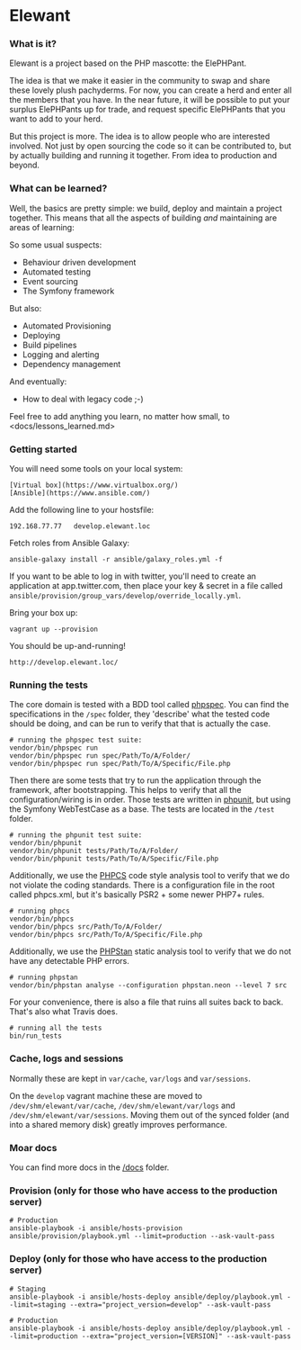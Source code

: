 # Elewant

### What is it?

Elewant is a project based on the PHP mascotte: the ElePHPant.

The idea is that we make it easier in the community to swap and share these lovely plush pachyderms.
For now, you can create a herd and enter all the members that you have. In the near future,
it will be possible to put your surplus ElePHPants up for trade, and request specific ElePHPants that
you want to add to your herd.

But this project is more. The idea is to allow people who are interested involved. Not just by open sourcing
the code so it can be contributed to, but by actually building and running it together. From idea to production
and beyond.

### What can be learned?

Well, the basics are pretty simple: we build, deploy and maintain a project together.
This means that all the aspects of building _and_ maintaining are areas of learning:

So some usual suspects:
- Behaviour driven development 
- Automated testing
- Event sourcing
- The Symfony framework

But also:
- Automated Provisioning
- Deploying
- Build pipelines
- Logging and alerting
- Dependency management

And eventually: 
- How to deal with legacy code ;-)

Feel free to add anything you learn, no matter how small, to <docs/lessons_learned.md>


### Getting started

You will need some tools on your local system:

    [Virtual box](https://www.virtualbox.org/)
    [Ansible](https://www.ansible.com/)

Add the following line to your hostsfile:

    192.168.77.77   develop.elewant.loc

Fetch roles from Ansible Galaxy:

    ansible-galaxy install -r ansible/galaxy_roles.yml -f

If you want to be able to log in with twitter, you'll need to create an application at app.twitter.com, 
then place your key & secret in a file called `ansible/provision/group_vars/develop/override_locally.yml`.

Bring your box up:

    vagrant up --provision

You should be up-and-running!

    http://develop.elewant.loc/

### Running the tests

The core domain is tested with a BDD tool called [phpspec](http://www.phpspec.net/). You can find the specifications
in the `/spec` folder, they 'describe' what the tested code should be doing, and can be run to verify that that is
actually the case.

    # running the phpspec test suite:
    vendor/bin/phpspec run
    vendor/bin/phpspec run spec/Path/To/A/Folder/
    vendor/bin/phpspec run spec/Path/To/A/Specific/File.php

Then there are some tests that try to run the application through the framework, after bootstrapping. This helps to
verify that all the configuration/wiring is in order. Those tests are written in [phpunit](https://phpunit.de/), but using the Symfony
WebTestCase as a base. The tests are located in the `/test` folder.

    # running the phpunit test suite:
    vendor/bin/phpunit
    vendor/bin/phpunit tests/Path/To/A/Folder/
    vendor/bin/phpunit tests/Path/To/A/Specific/File.php

Additionally, we use the [PHPCS](https://github.com/squizlabs/PHP_CodeSniffer/wiki) code style analysis tool to verify 
that we do not violate the coding standards. There is a configuration file in the root called phpcs.xml, but it's
basically PSR2 + some newer PHP7+ rules.

    # running phpcs
    vendor/bin/phpcs
    vendor/bin/phpcs src/Path/To/A/Folder/
    vendor/bin/phpcs src/Path/To/A/Specific/File.php

Additionally, we use the [PHPStan](https://github.com/phpstan/phpstan) static analysis tool to verify that we do not 
have any detectable PHP errors. 

    # running phpstan
    vendor/bin/phpstan analyse --configuration phpstan.neon --level 7 src

For your convenience, there is also a file that ruins all suites back to back. That's also what Travis does.

    # running all the tests
    bin/run_tests

### Cache, logs and sessions

Normally these are kept in `var/cache`, `var/logs` and `var/sessions`.

On the `develop` vagrant machine these are moved to `/dev/shm/elewant/var/cache`, `/dev/shm/elewant/var/logs` and `/dev/shm/elewant/var/sessions`.
Moving them out of the synced folder (and into a shared memory disk) greatly improves performance.

### Moar docs

You can find more docs in the [/docs](/docs) folder.

### Provision (only for those who have access to the production server)

    # Production
    ansible-playbook -i ansible/hosts-provision ansible/provision/playbook.yml --limit=production --ask-vault-pass

### Deploy (only for those who have access to the production server)

    # Staging
    ansible-playbook -i ansible/hosts-deploy ansible/deploy/playbook.yml --limit=staging --extra="project_version=develop" --ask-vault-pass

    # Production
    ansible-playbook -i ansible/hosts-deploy ansible/deploy/playbook.yml --limit=production --extra="project_version=[VERSION]" --ask-vault-pass
